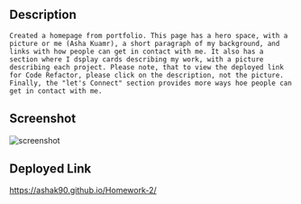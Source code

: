 ## Description

    Created a homepage from portfolio. This page has a hero space, with a picture or me (Asha Kuamr), a short paragraph of my background, and links with how people can get in contact with me. It also has a section where I dsplay cards describing my work, with a picture describing each project. Please note, that to view the deployed link for Code Refactor, please click on the description, not the picture. Finally, the "let's Connect" section provides more ways hoe people can get in contact with me. 

## Screenshot

![screenshot](./assets/images/homepageScreenshot.png)

## Deployed Link

https://ashak90.github.io/Homework-2/
